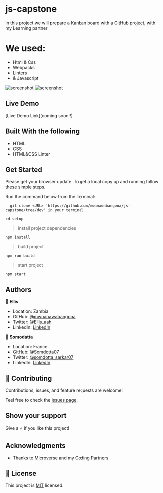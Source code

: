 # js-capstone

in this project we will prepare a Kanban board with a GitHub project, with my Learning partner
# We used:
- Html & Css
- Webpacks
- Linters
- & Javascript



![screenshot](./img/)
![screenshot](.)

 

## Live Demo

[Live Demo Link](coming soon!!)
 
## Built With the following

- HTML
- CSS
- HTML&CSS Linter

## Get Started

Please get your browser update.
To get a local copy up and running follow these simple steps.

Run the command below from the Terminal:

      git clone <URL> 'https://github.com/mwanawabangona/js-capstone/tree/dev' in your terminal

	 
  ```cd setup```

> install project dependencies

  ```npm install```

> build project

  ```npm run build```

> start project

  ```npm start```




## Authors

👤 **Ellis**

- Location: Zambia
- GitHub: [@mwnanawabangona](https://github.com/mwanawabangona)
- Twitter: [@Ellis_aah](https://twitter.com/Ellis-aah)
- LinkedIn: [LinkedIn](https://www.linkedin.com/)


👤 **Somodatta**

- Location: France
- GitHub: [@Somdotta07](https://github.com/Somdotta07)
- Twitter: [@somdotta_sarkar07](https://twitter.com/somdotta_sarkar)
- LinkedIn: [LinkedIn](https://www.linkedin.com/)


## 🤝 Contributing

Contributions, issues, and feature requests are welcome!

Feel free to check the [issues page](https://github.com/mwanawabangona/js-capstone/issues).

## Show your support

Give a ⭐️ if you like this project!

## Acknowledgments

- Thanks to Microverse and my Coding Partners

## 📝 License

This project is [MIT](./MIT.md) licensed.

